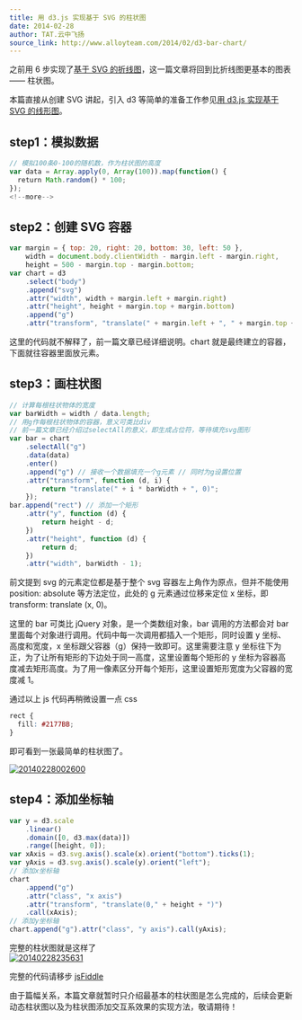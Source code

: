 ```yaml
---
title: 用 d3.js 实现基于 SVG 的柱状图
date: 2014-02-28
author: TAT.云中飞扬
source_link: http://www.alloyteam.com/2014/02/d3-bar-chart/
---
```


<!-- {% raw %} - for jekyll -->

之前用 6 步实现了[基于 SVG 的折线图](http://www.alloyteam.com/2013/12/d3-line-chart/)，这一篇文章将回到比折线图更基本的图表 —— 柱状图。

本篇直接从创建 SVG 讲起，引入 d3 等简单的准备工作参见[用 d3.js 实现基于 SVG 的线形图](http://www.alloyteam.com/2013/12/d3-line-chart/)。

## step1：模拟数据

```javascript
// 模拟100条0-100的随机数，作为柱状图的高度
var data = Array.apply(0, Array(100)).map(function() {
  return Math.random() * 100;
});
<!--more-->
```

## step2：创建 SVG 容器

```javascript
var margin = { top: 20, right: 20, bottom: 30, left: 50 },
    width = document.body.clientWidth - margin.left - margin.right,
    height = 500 - margin.top - margin.bottom;
var chart = d3
    .select("body")
    .append("svg")
    .attr("width", width + margin.left + margin.right)
    .attr("height", height + margin.top + margin.bottom)
    .append("g")
    .attr("transform", "translate(" + margin.left + ", " + margin.top + ")");
```

这里的代码就不解释了，前一篇文章已经详细说明。chart 就是最终建立的容器，下面就往容器里面放元素。

## step3：画柱状图

```javascript
// 计算每根柱状物体的宽度
var barWidth = width / data.length;
// 用g作每根柱状物体的容器，意义可类比div
// 前一篇文章已经介绍过selectAll的意义，即生成占位符，等待填充svg图形
var bar = chart
    .selectAll("g")
    .data(data)
    .enter()
    .append("g") // 接收一个数据填充一个g元素 // 同时为g设置位置
    .attr("transform", function (d, i) {
        return "translate(" + i * barWidth + ", 0)";
    });
bar.append("rect") // 添加一个矩形
    .attr("y", function (d) {
        return height - d;
    })
    .attr("height", function (d) {
        return d;
    })
    .attr("width", barWidth - 1);
```

前文提到 svg 的元素定位都是基于整个 svg 容器左上角作为原点，但并不能使用 position: absolute 等方法定位，此处的 g 元素通过位移来定位 x 坐标，即 transform: translate (x, 0)。

这里的 bar 可类比 jQuery 对象，是一个类数组对象，bar 调用的方法都会对 bar 里面每个对象进行调用。代码中每一次调用都插入一个矩形，同时设置 y 坐标、高度和宽度，x 坐标跟父容器（g）保持一致即可。这里需要注意 y 坐标往下为正，为了让所有矩形的下边处于同一高度，这里设置每个矩形的 y 坐标为容器高度减去矩形高度。为了用一像素区分开每个矩形，这里设置矩形宽度为父容器的宽度减 1。

通过以上 js 代码再稍微设置一点 css

```css
rect {
  fill: #2177BB;
}
```

即可看到一张最简单的柱状图了。

[![20140228002600](http://www.alloyteam.com/wp-content/uploads/2014/02/20140228002600.png)](http://www.alloyteam.com/wp-content/uploads/2014/02/20140228002600.png)

## step4：添加坐标轴

```javascript
var y = d3.scale
    .linear()
    .domain([0, d3.max(data)])
    .range([height, 0]);
var xAxis = d3.svg.axis().scale(x).orient("bottom").ticks(1);
var yAxis = d3.svg.axis().scale(y).orient("left");
// 添加x坐标轴
chart
    .append("g")
    .attr("class", "x axis")
    .attr("transform", "translate(0," + height + ")")
    .call(xAxis);
// 添加y坐标轴
chart.append("g").attr("class", "y axis").call(yAxis);
```

完整的柱状图就是这样了  
[![20140228235631](http://www.alloyteam.com/wp-content/uploads/2014/02/20140228235631.png)](http://www.alloyteam.com/wp-content/uploads/2014/02/20140228235631.png)

完整的代码请移步 [jsFiddle](http://jsfiddle.net/jarvisjiang/RqK4P/)

由于篇幅关系，本篇文章就暂时只介绍最基本的柱状图是怎么完成的，后续会更新动态柱状图以及为柱状图添加交互系效果的实现方法，敬请期待！


<!-- {% endraw %} - for jekyll -->
